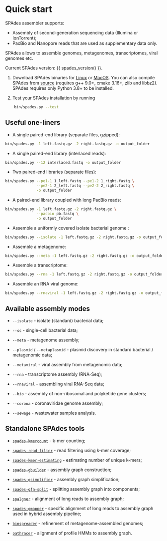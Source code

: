 # Quick start

SPAdes assembler supports:

- Assembly of second-generation sequencing data (Illumina or IonTorrent);
- PacBio and Nanopore reads that are used as supplementary data only.

SPAdes allows to assemble genomes, metagenomes, transcriptomes, viral genomes etc.

Current SPAdes version: {{ spades_version() }}.

1. Download SPAdes binaries for
   [Linux](https://github.com/ablab/spades/releases/latest/) or [MacOS](https://github.com/ablab/spades/releases/latest/). 
   You can also compile SPAdes from [source](installation.md#downloading-and-compiling-spades-source-code) (requires g++ 9.0+, cmake 3.16+, zlib and libbz2). SPAdes requires only Python 3.8+ to be installed.

2. Test your SPAdes installation by running
``` bash
    bin/spades.py --test
```

## Useful one-liners

- A single paired-end library (separate files, gzipped):
``` bash
bin/spades.py -1 left.fastq.gz -2 right.fastq.gz -o output_folder
```

- A single paired-end library (interlaced reads):
``` bash
bin/spades.py --12 interlaced.fastq -o output_folder
```

- Two paired-end libraries (separate files):
``` bash
bin/spades.py --pe1-1 1_left.fastq --pe1-2 1_right.fastq \
              --pe2-1 2_left.fastq --pe2-2 2_right.fastq \
              -o output_folder
```

- A paired-end library coupled with long PacBio reads:
``` bash
bin/spades.py -1 left.fastq.gz -2 right.fastq.gz \
              --pacbio pb.fastq \
              -o output_folder
```

- Assemble a uniformly covered isolate bacterial genome :
``` bash
bin/spades.py --isolate -1 left.fastq.gz -2 right.fastq.gz -o output_folder
```

- Assemble a metagenome:
``` bash
bin/spades.py --meta -1 left.fastq.gz -2 right.fastq.gz -o output_folder
```

- Assemble a transcriptome:
``` bash
bin/spades.py --rna -1 left.fastq.gz -2 right.fastq.gz -o output_folder
```

- Assemble an RNA viral genome:
``` bash
bin/spades.py --rnaviral -1 left.fastq.gz -2 right.fastq.gz -o output_folder
```

## Available assembly modes

- `--isolate` - isolate (standard) bacterial data;

- `--sc` - single-cell bacterial data;

- `--meta` - metagenome assembly;

- `--plasmid` / `--metaplasmid` - plasmid discovery in standard bacterial / metagenomic data;

- `--metaviral` - viral assembly from metagenomic data;

- `--rna` - transcriptome assembly (RNA-Seq);

- `--rnaviral` - assembling viral RNA-Seq data;

- `--bio` - assembly of non-ribosomal and polyketide gene clusters;

- `--corona` - coronaviridae genome assembly;

- `--sewage` - wastewater samples analysis.


## Standalone SPAdes tools

- [`spades-kmercount`](standalone.md#k-mer-counter) - k-mer counting;

- [`spades-read-filter`](standalone.md#k-mer-coverage-read-filter) - read filtering using k-mer coverage;

- [`spades-kmer-estimating`](standalone.md#k-mer-cardinality-estimating) - estimating number of unique k-mers;

- [`spades-gbuilder`](standalone.md#graph-construction) - assembly graph construction;

- [`spades-gsimplifier`](standalone.md#graph-simplification) - assembly graph simplification;

- [`spades-gfa-split`](standalone.md#graph-splitting) - splitting assembly graph into components;

- [`spalgner`](spaligner.md) - alignment of long reads to assembly graph;

- [`spades-gmapper`](standalone.md#long-read-to-graph-alignment) - specific alignment of long reads to assembly graph used in hybrid assembly pipeline;

- [`binspreader`](binspreader.md) - refinement of metagenome-assembled genomes;

- [`pathracer`](pathracer.md) - alignment of profile HMMs to assembly graph.
